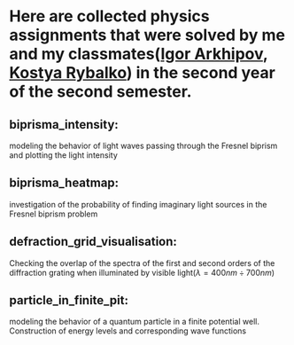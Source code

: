 # Here are collected physics assignments that were solved by me and my classmates([Igor Arkhipov](https://github.com/Ulukele), [Kostya Rybalko](https://github.com/punch-bob)) in the second year of the second semester.


## biprisma_intensity:
modeling the behavior of light waves passing through the Fresnel biprism and plotting the light intensity

## biprisma_heatmap:
investigation of the probability of finding imaginary light sources in the Fresnel biprism problem

## defraction_grid_visualisation:
Checking the overlap of the spectra of the first and second orders of the diffraction grating when illuminated by visible light($\lambda = 400nm\div700nm$)

## particle_in_finite_pit:
modeling the behavior of a quantum particle in a finite potential well. Construction of energy levels and corresponding wave functions
